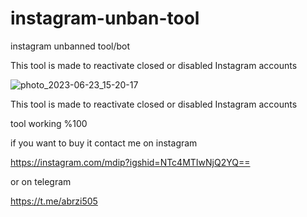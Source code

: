 # instagram-unban-tool

instagram unbanned tool/bot

This tool is made to reactivate closed or disabled Instagram accounts


![photo_2023-06-23_15-20-17](https://files.catbox.moe/qwt62j.jpg)





This tool is made to reactivate closed or disabled Instagram accounts


tool working %100

if you want to buy it contact me on instagram

https://instagram.com/mdip?igshid=NTc4MTIwNjQ2YQ==

or on telegram

https://t.me/abrzi505



